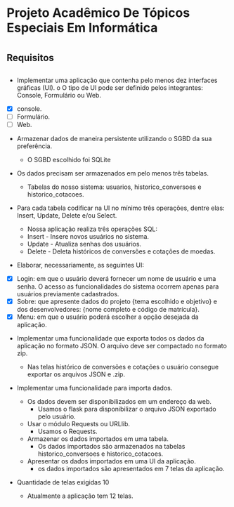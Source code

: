 # <h1>Projeto Acadêmico De Tópicos Especiais Em Informática<h1>

## <h2>Requisitos<h2>
* Implementar uma aplicação que contenha pelo menos dez interfaces gráficas (UI).
o O tipo de UI pode ser definido pelos integrantes: Console, Formulário ou Web.
- [x] console.
- [ ] Formulário.
- [ ] Web.

* Armazenar dados de maneira persistente utilizando o SGBD da sua preferência.
  * O SGBD escolhido foi SQLite
*  Os dados precisam ser armazenados em pelo menos três tabelas.
   * Tabelas do nosso sistema: usuarios, historico_conversoes e historico_cotacoes.
*  Para cada tabela codificar na UI no mínimo três operações, dentre elas:
   Insert, Update, Delete e/ou Select.
    * Nossa aplicação realiza três operações SQL:
    * Insert - Insere novos usuários no sistema.
    * Update - Atualiza senhas dos usuários.
    * Delete - Deleta históricos de conversões e cotações de moedas.
      
* Elaborar, necessariamente, as seguintes UI:
- [x] Login: em que o usuário deverá fornecer um nome de usuário e uma senha. O
  acesso as funcionalidades do sistema ocorrem apenas para usuários previamente
  cadastrados.
- [x] Sobre: que apresente dados do projeto {tema escolhido e objetivo} e dos
    desenvolvedores: {nome completo e código de matrícula}.
- [x] Menu: em que o usuário poderá escolher a opção desejada da aplicação.

* Implementar uma funcionalidade que exporta todos os dados da aplicação no formato
  JSON. O arquivo deve ser compactado no formato zip.
  * Nas telas histórico de conversões e cotações o usuário consegue exportar os arquivos JSON e .zip.

* Implementar uma funcionalidade para importa dados.
  * Os dados devem ser disponibilizados em um endereço da web.
     * Usamos o flask para disponibilizar o arquivo JSON exportado pelo usuário.
  * Usar o módulo Requests ou URLlib.
     * Usamos o Requests.
  * Armazenar os dados importados em uma tabela.
     * Os dados importados são armazenados na tabelas historico_conversoes e historico_cotacoes.
  * Apresentar os dados importados em uma UI da aplicação.
     * os dados importados são apresentados em 7 telas da aplicação.

* Quantidade de telas exigidas 10
  * Atualmente a aplicação tem 12 telas. 
